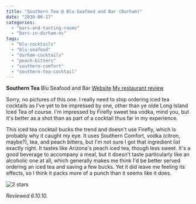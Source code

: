```yaml
---
title: "Southern Tea @ Blu Seafood and Bar (Durham)"
date: "2010-06-17"
categories:
  - "bars-and-tasting-rooms"
  - "bars-in-durham-nc"
tags:
  - "blu-cocktails"
  - "blu-seafood"
  - "durham-cocktails"
  - "peach-bitters"
  - "southern-comfort"
  - "southern-tea-cocktail"
---
```


**Southern Tea** Blu Seafood and Bar [Website](http://bluseafoodandbar.com/) [My restaurant review](http://www.thegourmez.com/?p=1326)

Sorry, no pictures of this one. I really need to stop ordering iced tea cocktails as I've yet to be impressed by one, other than ye olde Long Island Iced Tea of course. I'm impressed by Firefly sweet tea vodka, mind you, but it's better as a shot than as part of a cocktail thus far in my experience.

This iced tea cocktail bucks the trend and doesn't use Firefly, which is probably why it caught my eye. It uses Southern Comfort, vodka (citron, maybe?), tea, and peach bitters, but I'm not sure I got that ingredient list exactly right. It tastes like Arizona's peach iced tea, though less sweet. It's a good beverage to accompany a meal, but it doesn't taste particularly like an alcoholic one at all, which generally makes me think I'd be better served ordering an iced tea and saving a few bucks. Yet it did leave me feeling its effects, so I think it packs more of a punch than it seems like it does.


<div class="caption">

![2 stars](http://s3.amazonaws.com/thegourmez-wpmedia/2009/02/rating_chicken11.gif "rating_chicken11")</div>


_Reviewed 6.10.10._

